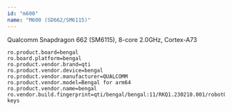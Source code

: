 ```yaml
---
id: "m600"
name: "M600 (SD662/SM6115)"
---
```

Qualcomm Snapdragon 662 (SM6115), 8-core 2.0GHz, Cortex-A73

```properties
ro.product.board=bengal
ro.board.platform=bengal
ro.product.vendor.brand=qti
ro.product.vendor.device=bengal
ro.product.vendor.manufacturer=QUALCOMM
ro.product.vendor.model=Bengal for arm64
ro.product.vendor.name=bengal
ro.vendor.build.fingerprint=qti/bengal/bengal:11/RKQ1.230210.001/robot03180954:userdebug/test-keys
```